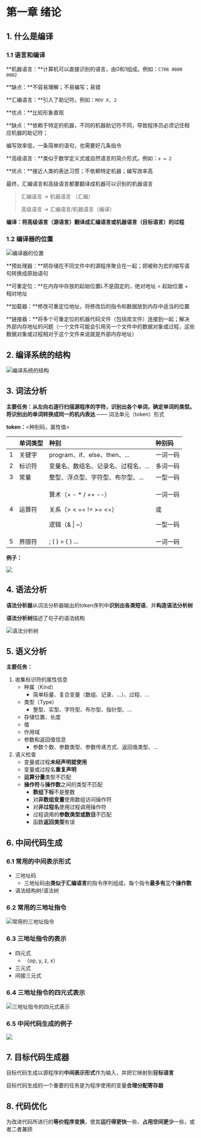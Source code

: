 # 第一章 绪论

## 1. 什么是编译

### 1.1 语言和编译

**机器语言：**计算机可以直接识别的语言，由0和1组成。例如：`C706 0000 0002`

**缺点：**不容易理解；不易编写；易错

**汇编语言：**引入了助记符。例如：`MOV X, 2`

**优点：**比较形象直观

**缺点：**依赖于特定的机器，不同的机器助记符不同，导致程序员必须记住相应机器的助记符；

编写效率低，一条简单的语句，也需要好几条指令

**高级语言：**类似于数学定义式或自然语言的简介形式。例如：`x = 2`

**优点：**接近人类的表达习惯；不依赖特定机器；编写效率高

最终，汇编语言和高级语言都要翻译成机器可以识别的机器语言

> 汇编语言 -&gt; 机器语言 （汇编）
>
> 高级语言 -&gt; 汇编语言/机器语言（编译）

**编译：将高级语言（源语言）翻译成汇编语言或机器语言（目标语言）的过程**

### 1.2 编译器的位置

![&#x7F16;&#x8BD1;&#x5668;&#x7684;&#x4F4D;&#x7F6E;](.gitbook/assets/image%20%281%29.png)

**预处理器：**把存储在不同文件中的源程序聚合在一起；把被称为宏的缩写语句转换成原始语句

**可重定位：**在内存中存放的起始位置L不是固定的，绝对地址 = 起始位置 + 相对地址

**加载器：**修改可重定位地址，将修改后的指令和数据放到内存中适当的位置

**链接器：**将多个可重定位的机器代码文件（包括库文件）连接到一起；解决外部内存地址的问题（一个文件可能会引用另一个文件中的数据对象或过程，这些数据对象或过程相对于这个文件来说就是外部内存地址）

## 2. 编译系统的结构

![&#x7F16;&#x8BD1;&#x7CFB;&#x7EDF;&#x7684;&#x7ED3;&#x6784;](.gitbook/assets/image%20%282%29.png)

## 3. 词法分析

**主要任务：**从左向右逐行扫描源程序的字符，识别出各个单词，确定单词的类型。将识别出的单词转换成同一的**机内表达** —— 词法单元（token）形式

**token：**&lt;种别码，属性值&gt;

<table>
  <thead>
    <tr>
      <th style="text-align:left"></th>
      <th style="text-align:left">&#x5355;&#x8BCD;&#x7C7B;&#x578B;</th>
      <th style="text-align:left">&#x79CD;&#x522B;</th>
      <th style="text-align:left">&#x79CD;&#x522B;&#x7801;</th>
    </tr>
  </thead>
  <tbody>
    <tr>
      <td style="text-align:left">1</td>
      <td style="text-align:left">&#x5173;&#x952E;&#x5B57;</td>
      <td style="text-align:left">program&#x3001;if&#x3001;else&#x3001;then&#x3001;...</td>
      <td style="text-align:left">&#x4E00;&#x8BCD;&#x4E00;&#x7801;</td>
    </tr>
    <tr>
      <td style="text-align:left">2</td>
      <td style="text-align:left">&#x6807;&#x8BC6;&#x7B26;</td>
      <td style="text-align:left">&#x53D8;&#x91CF;&#x540D;&#x3001;&#x6570;&#x7EC4;&#x540D;&#x3001;&#x8BB0;&#x5F55;&#x540D;&#x3001;&#x8FC7;&#x7A0B;&#x540D;&#x3001;...</td>
      <td
      style="text-align:left">&#x591A;&#x8BCD;&#x4E00;&#x7801;</td>
    </tr>
    <tr>
      <td style="text-align:left">3</td>
      <td style="text-align:left">&#x5E38;&#x91CF;</td>
      <td style="text-align:left">&#x6574;&#x578B;&#x3001;&#x6D6E;&#x70B9;&#x578B;&#x3001;&#x5B57;&#x7B26;&#x578B;&#x3001;&#x5E03;&#x5C14;&#x578B;&#x3001;...</td>
      <td
      style="text-align:left">&#x4E00;&#x578B;&#x4E00;&#x7801;</td>
    </tr>
    <tr>
      <td style="text-align:left">4</td>
      <td style="text-align:left">&#x8FD0;&#x7B97;&#x7B26;</td>
      <td style="text-align:left">
        <p>&#x7B97;&#x672F;&#xFF08;+ - * / ++ --&#xFF09;</p>
        <p>&#x5173;&#x7CFB;&#xFF08;&gt; &lt; == != &gt;= &lt;=&#xFF09;</p>
        <p>&#x903B;&#x8F91;&#xFF08;&amp; | ~&#xFF09;</p>
      </td>
      <td style="text-align:left">
        <p>&#x4E00;&#x8BCD;&#x4E00;&#x7801;</p>
        <p>&#x6216;</p>
        <p>&#x4E00;&#x578B;&#x4E00;&#x7801;</p>
      </td>
    </tr>
    <tr>
      <td style="text-align:left">5</td>
      <td style="text-align:left">&#x754C;&#x9650;&#x7B26;</td>
      <td style="text-align:left">; ( ) = { } ...</td>
      <td style="text-align:left">&#x4E00;&#x8BCD;&#x4E00;&#x7801;</td>
    </tr>
  </tbody>
</table>

**例子：**

![](.gitbook/assets/image%20%283%29.png)

## 4. 语法分析

**语法分析器**从词法分析器输出的token序列中**识别出各类短语**，并**构造语法分析树**

**语法分析树**描述了句子的语法结构

![&#x8BED;&#x6CD5;&#x5206;&#x6790;&#x6811;](.gitbook/assets/image%20%284%29.png)

## 5. 语义分析

**主要任务：**

1. 收集标识符的属性信息
   * 种属（Kind）
     * 简单标量、复合变量（数组、记录、...）、过程、...
   * 类型（Type）
     * 整型、实型、字符型、布尔型、指针型、...
   * 存储位置、长度
   * 值
   * 作用域
   * 参数和返回值信息
     * 参数个数、参数类型、参数传递方式、返回值类型、...
2. 语义检查
   * 变量或过程**未经声明就使用**
   * 变量或过程名**重复声明**
   * **运算分量**类型不匹配
   * **操作符**与**操作数**之间的类型不匹配
     * **数组下标**不是整数
     * 对**非数组变量**使用数组访问操作符
     * 对**非过程名**使用过程调用操作符
     * 过程调用的**参数类型或数目**不匹配
     * 函数**返回类型**有误

## 6. 中间代码生成

### 6.1 常用的中间表示形式

* 三地址码
  * 三地址码由**类似于汇编语言**的指令序列组成，每个指令**最多有三个操作数**
* 语法结构树/语法树

### 6.2 常用的三地址指令

![&#x5E38;&#x7528;&#x7684;&#x4E09;&#x5730;&#x5740;&#x6307;&#x4EE4;](.gitbook/assets/image%20%285%29.png)

### 6.3 三地址指令的表示

* 四元式
  * （op, y, z, x）
* 三元式
* 间接三元式

### 6.4 三地址指令的四元式表示

![&#x4E09;&#x5730;&#x5740;&#x6307;&#x4EE4;&#x7684;&#x56DB;&#x5143;&#x5F0F;&#x8868;&#x793A;](.gitbook/assets/image%20%286%29.png)

### 6.5 中间代码生成的例子

![](.gitbook/assets/image%20%287%29.png)

## 7. 目标代码生成器

目标代码生成以源程序的**中间表示形式**作为输入，并把它映射到**目标语言**

目标代码生成的一个重要的任务是为程序使用的变量**合理分配寄存器**

## 8. 代码优化

为改进代码所进行的**等价程序变换**，使其**运行得更快**一些、**占用空间更少**一些，或者二者兼顾

